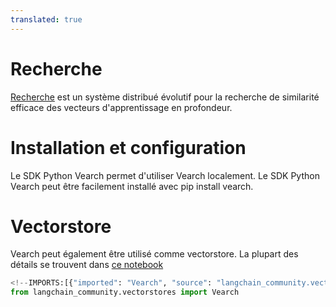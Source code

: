 ```yaml
---
translated: true
---
```


# Recherche

[Recherche](https://github.com/vearch/vearch) est un système distribué évolutif pour la recherche de similarité efficace des vecteurs d'apprentissage en profondeur.

# Installation et configuration

Le SDK Python Vearch permet d'utiliser Vearch localement. Le SDK Python Vearch peut être facilement installé avec pip install vearch.

# Vectorstore

Vearch peut également être utilisé comme vectorstore. La plupart des détails se trouvent dans [ce notebook](/docs/integrations/vectorstores/vearch)

```python
<!--IMPORTS:[{"imported": "Vearch", "source": "langchain_community.vectorstores", "docs": "https://api.python.langchain.com/en/latest/vectorstores/langchain_community.vectorstores.vearch.Vearch.html", "title": "Vearch"}]-->
from langchain_community.vectorstores import Vearch
```
